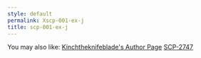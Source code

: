 ```yaml
---
style: default
permalink: Xscp-001-ex-j
title: scp-001-ex-j
---
```

You may also like:
[Kinchtheknifeblade's Author Page](http://scp-wiki.net/kinchtheknifeblade-s-author-page)
[SCP-2747](http://scp-wiki.net/scp-2747)